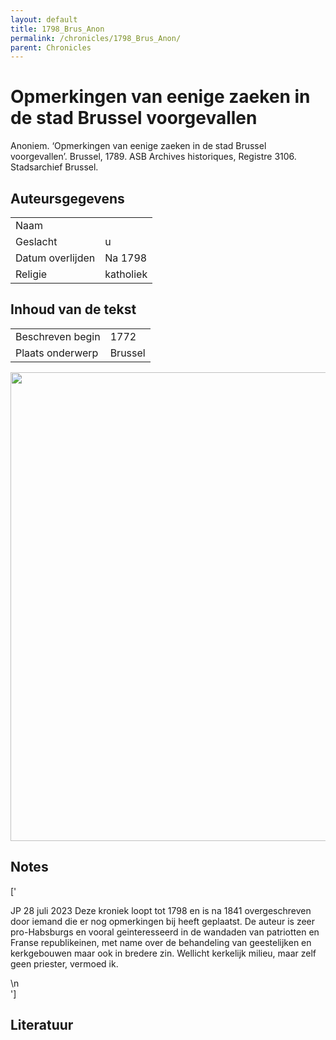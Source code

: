 ```yaml
---
layout: default
title: 1798_Brus_Anon
permalink: /chronicles/1798_Brus_Anon/
parent: Chronicles
--- 
```



# Opmerkingen van eenige zaeken in de stad Brussel voorgevallen 

Anoniem. ‘Opmerkingen van eenige zaeken in de stad Brussel voorgevallen’. Brussel, 1789. ASB Archives historiques, Registre 3106. Stadsarchief Brussel. 

## Auteursgegevens 

| | | 
| --------------- | --------------- | 
| Naam |   | 
| Geslacht | u | 
| Datum overlijden | Na 1798 | 
| Religie | katholiek | 

## Inhoud van de tekst 

| | | 
| --------------- | --------------- | 
| Beschreven begin | 1772 | 
| Plaats onderwerp | Brussel | 

[<img src="..\..\barplots_chronicles\1798_Brus_Anon.jpg" width="750"/>](..\..\barplots_chronicles\1798_Brus_Anon.jpg) 

## Notes 

['<div data-schema-version="8"><p>JP 28 juli 2023 Deze kroniek loopt tot 1798 en is na 1841 overgeschreven door iemand die er nog opmerkingen bij heeft geplaatst. De auteur is zeer pro-Habsburgs en vooral geinteresseerd in de wandaden van patriotten en Franse republikeinen, met name over de behandeling van geestelijken en kerkgebouwen maar ook in bredere zin. Wellicht kerkelijk milieu, maar zelf geen priester, vermoed ik.</p>\n</div>'] 

## Literatuur 

